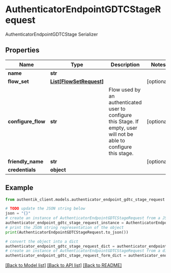 # AuthenticatorEndpointGDTCStageRequest

AuthenticatorEndpointGDTCStage Serializer

## Properties

Name | Type | Description | Notes
------------ | ------------- | ------------- | -------------
**name** | **str** |  | 
**flow_set** | [**List[FlowSetRequest]**](FlowSetRequest.md) |  | [optional] 
**configure_flow** | **str** | Flow used by an authenticated user to configure this Stage. If empty, user will not be able to configure this stage. | [optional] 
**friendly_name** | **str** |  | [optional] 
**credentials** | **object** |  | 

## Example

```python
from authentik_client.models.authenticator_endpoint_gdtc_stage_request import AuthenticatorEndpointGDTCStageRequest

# TODO update the JSON string below
json = "{}"
# create an instance of AuthenticatorEndpointGDTCStageRequest from a JSON string
authenticator_endpoint_gdtc_stage_request_instance = AuthenticatorEndpointGDTCStageRequest.from_json(json)
# print the JSON string representation of the object
print(AuthenticatorEndpointGDTCStageRequest.to_json())

# convert the object into a dict
authenticator_endpoint_gdtc_stage_request_dict = authenticator_endpoint_gdtc_stage_request_instance.to_dict()
# create an instance of AuthenticatorEndpointGDTCStageRequest from a dict
authenticator_endpoint_gdtc_stage_request_form_dict = authenticator_endpoint_gdtc_stage_request.from_dict(authenticator_endpoint_gdtc_stage_request_dict)
```
[[Back to Model list]](../README.md#documentation-for-models) [[Back to API list]](../README.md#documentation-for-api-endpoints) [[Back to README]](../README.md)


